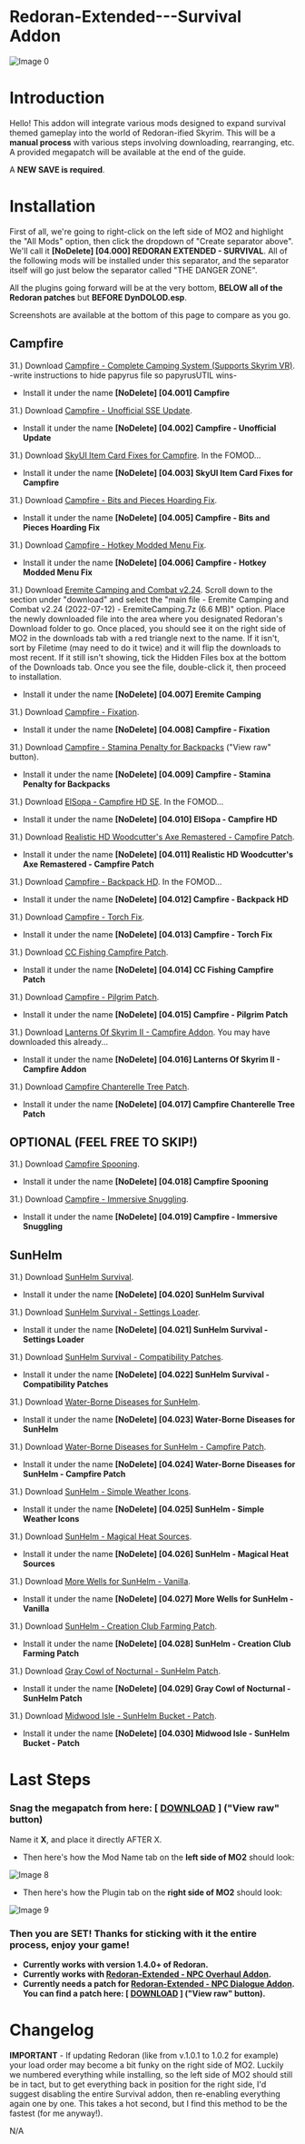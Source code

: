 # Redoran-Extended---Survival Addon

![Image 0](X)

# Introduction

Hello! This addon will integrate various mods designed to expand survival themed gameplay into the world of Redoran-ified Skyrim. This will be a **manual process** with various steps involving downloading, rearranging, etc. A provided megapatch will be available at the end of the guide.

A **NEW SAVE is required**.

# Installation

First of all, we're going to right-click on the left side of MO2 and highlight the "All Mods" option, then click the dropdown of "Create separator above". We'll call it **[NoDelete] [04.000] REDORAN EXTENDED - SURVIVAL**. All of the following mods will be installed under this separator, and the separator itself will go just below the separator called "THE DANGER ZONE". 

All the plugins going forward will be at the very bottom, **BELOW all of the Redoran patches** but **BEFORE DynDOLOD.esp**.

Screenshots are available at the bottom of this page to compare as you go.

## Campfire

31.) Download [Campfire - Complete Camping System (Supports Skyrim VR)](https://www.nexusmods.com/skyrimspecialedition/mods/667?tab=files&file_id=65049&nmm=1). -write instructions to hide papyrus file so papyrusUTIL wins-

   - Install it under the name **[NoDelete] [04.001] Campfire**
   
31.) Download [Campfire - Unofficial SSE Update](https://www.nexusmods.com/skyrimspecialedition/mods/17925?tab=files&file_id=62581&nmm=1).

   - Install it under the name **[NoDelete] [04.002] Campfire - Unofficial Update**

31.) Download [SkyUI Item Card Fixes for Campfire](https://www.nexusmods.com/skyrimspecialedition/mods/29116?tab=files&file_id=108005&nmm=1). In the FOMOD...

   - Install it under the name **[NoDelete] [04.003] SkyUI Item Card Fixes for Campfire**
   
31.) Download [Campfire - Bits and Pieces Hoarding Fix](https://www.nexusmods.com/skyrimspecialedition/mods/69705?tab=files&file_id=292810&nmm=1).

   - Install it under the name **[NoDelete] [04.005] Campfire - Bits and Pieces Hoarding Fix**

31.) Download [Campfire - Hotkey Modded Menu Fix](https://www.nexusmods.com/skyrimspecialedition/mods/73343?tab=files&file_id=307622&nmm=1).

   - Install it under the name **[NoDelete] [04.006] Campfire - Hotkey Modded Menu Fix**
   
31.) Download [Eremite Camping and Combat v2.24](https://www.dracotorre.com/mods/eremitecamping/). Scroll down to the section under "download" and select the "main file - Eremite Camping and Combat v2.24 (2022-07-12) - EremiteCamping.7z (6.6 MB)" option. Place the newly downloaded file into the area where you designated Redoran's Download folder to go. Once placed, you should see it on the right side of MO2 in the downloads tab with a red triangle next to the name. If it isn't, sort by Filetime (may need to do it twice) and it will flip the downloads to most recent. If it still isn't showing, tick the Hidden Files box at the bottom of the Downloads tab. Once you see the file, double-click it, then proceed to installation.

   - Install it under the name **[NoDelete] [04.007] Eremite Camping**

31.) Download [Campfire - Fixation](https://www.nexusmods.com/skyrimspecialedition/mods/56595?tab=files&file_id=248879&nmm=1).

   - Install it under the name **[NoDelete] [04.008] Campfire - Fixation**
   
31.) Download [Campfire - Stamina Penalty for Backpacks](https://github.com/Foamimi/Redoran-Extended---Survival/blob/main/Campfire%20-%20Stamina%20Penalty%20for%20Backpacks.7z) ("View raw" button).

   - Install it under the name **[NoDelete] [04.009] Campfire - Stamina Penalty for Backpacks**

31.) Download [ElSopa - Campfire HD SE](https://www.nexusmods.com/skyrimspecialedition/mods/24511?tab=files&file_id=86443&nmm=1). In the FOMOD...

   - Install it under the name **[NoDelete] [04.010] ElSopa - Campfire HD**
   
31.) Download [Realistic HD Woodcutter's Axe Remastered - Campfire Patch](https://www.nexusmods.com/skyrimspecialedition/mods/7849?tab=files&file_id=78733&nmm=1).

   - Install it under the name **[NoDelete] [04.011] Realistic HD Woodcutter's Axe Remastered - Campfire Patch**

31.) Download [Campfire - Backpack HD](https://www.nexusmods.com/skyrimspecialedition/mods/34516?tab=files&file_id=133862&nmm=1). In the FOMOD...

   - Install it under the name **[NoDelete] [04.012] Campfire - Backpack HD**
   
31.) Download [Campfire - Torch Fix](https://www.nexusmods.com/skyrimspecialedition/mods/35563?tab=files&file_id=137876&nmm=1).

   - Install it under the name **[NoDelete] [04.013] Campfire - Torch Fix**

31.) Download [CC Fishing Campfire Patch](https://www.nexusmods.com/skyrimspecialedition/mods/63418?tab=files&file_id=302078&nmm=1).

   - Install it under the name **[NoDelete] [04.014] CC Fishing Campfire Patch**
   
31.) Download [Campfire - Pilgrim Patch](https://www.nexusmods.com/skyrimspecialedition/mods/57888?tab=files&file_id=238857&nmm=1).

   - Install it under the name **[NoDelete] [04.015] Campfire - Pilgrim Patch**

31.) Download [Lanterns Of Skyrim II - Campfire Addon](https://www.nexusmods.com/skyrimspecialedition/mods/30817?tab=files&file_id=275523&nmm=1). You may have downloaded this already...

   - Install it under the name **[NoDelete] [04.016] Lanterns Of Skyrim II - Campfire Addon**
   
31.) Download [Campfire Chanterelle Tree Patch](https://www.nexusmods.com/skyrimspecialedition/mods/51194?tab=files&file_id=209106&nmm=1).

   - Install it under the name **[NoDelete] [04.017] Campfire Chanterelle Tree Patch**

## OPTIONAL (FEEL FREE TO SKIP!)

31.) Download [Campfire Spooning](https://www.nexusmods.com/skyrimspecialedition/mods/21776?tab=files&file_id=75101&nmm=1).

   - Install it under the name **[NoDelete] [04.018] Campfire Spooning**

31.) Download [Campfire - Immersive Snuggling](https://www.nexusmods.com/skyrimspecialedition/mods/26975?tab=files&file_id=97433&nmm=1).

   - Install it under the name **[NoDelete] [04.019] Campfire - Immersive Snuggling**

## SunHelm

31.) Download [SunHelm Survival](X).

   - Install it under the name **[NoDelete] [04.020] SunHelm Survival**
   
31.) Download [SunHelm Survival - Settings Loader](X).

   - Install it under the name **[NoDelete] [04.021] SunHelm Survival - Settings Loader**

31.) Download [SunHelm Survival - Compatibility Patches](X).

   - Install it under the name **[NoDelete] [04.022] SunHelm Survival - Compatibility Patches**
   
31.) Download [Water-Borne Diseases for SunHelm](X).

   - Install it under the name **[NoDelete] [04.023] Water-Borne Diseases for SunHelm**

31.) Download [Water-Borne Diseases for SunHelm - Campfire Patch](X).

   - Install it under the name **[NoDelete] [04.024] Water-Borne Diseases for SunHelm - Campfire Patch**
   
31.) Download [SunHelm - Simple Weather Icons](X).

   - Install it under the name **[NoDelete] [04.025] SunHelm - Simple Weather Icons**

31.) Download [SunHelm - Magical Heat Sources](X).

   - Install it under the name **[NoDelete] [04.026] SunHelm - Magical Heat Sources**
   
31.) Download [More Wells for SunHelm - Vanilla](X).

   - Install it under the name **[NoDelete] [04.027] More Wells for SunHelm - Vanilla**

31.) Download [SunHelm - Creation Club Farming Patch](X).

   - Install it under the name **[NoDelete] [04.028] SunHelm - Creation Club Farming Patch**
   
31.) Download [Gray Cowl of Nocturnal - SunHelm Patch](X).

   - Install it under the name **[NoDelete] [04.029] Gray Cowl of Nocturnal - SunHelm Patch**

31.) Download [Midwood Isle - SunHelm Bucket - Patch](X).

   - Install it under the name **[NoDelete] [04.030] Midwood Isle - SunHelm Bucket - Patch**

# Last Steps

### Snag the megapatch from here: [ [DOWNLOAD](X) ] ("View raw" button)

Name it **X**, and place it directly AFTER X.

   -  Then here's how the Mod Name tab on the **left side of MO2** should look:

![Image 8](X)

   - Then here's how the Plugin tab on the **right side of MO2** should look:

![Image 9](X)

### Then you are SET! Thanks for sticking with it the entire process, enjoy your game!

   - **Currently works with version 1.4.0+ of Redoran.**
   - **Currently works with [Redoran-Extended - NPC Overhaul Addon](https://github.com/Foamimi/Redoran-Extended---NPC-Overhaul/blob/main/README.md).**
   - **Currently needs a patch for [Redoran-Extended - NPC Dialogue Addon](https://github.com/Foamimi/Redoran-Extended---NPC-Dialogue/blob/main/README.md). You can find a patch here: [ [DOWNLOAD](X) ] ("View raw" button).**

# Changelog 

**IMPORTANT** - If updating Redoran (like from v.1.0.1 to 1.0.2 for example) your load order may become a bit funky on the right side of MO2. Luckily we numbered everything while installing, so the left side of MO2 should still be in tact, but to get everything back in position for the right side, I'd suggest disabling the entire Survival addon, then re-enabling everything again one by one. This takes a hot second, but I find this method to be the fastest (for me anyway!).

N/A
